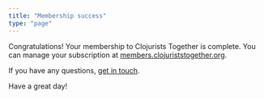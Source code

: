 ```yaml
---
title: "Membership success"
type: "page"
---
```


Congratulations! Your membership to Clojurists Together is complete. You can manage your subscription at [members.clojuriststogether.org](https://members.clojuriststogether.org/).

If you have any questions, [get in touch](/contact).

Have a great day!

<!-- TODO: raining Clojure symbols -->
